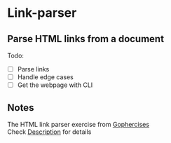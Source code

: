 # Link-parser

## Parse HTML links from a document
Todo:  
- [ ] Parse links
- [ ] Handle edge cases
- [ ] Get the webpage with CLI

## Notes
The HTML link parser exercise from [Gophercises](https://gophercises.com)  
Check [Description](Description.md) for details
